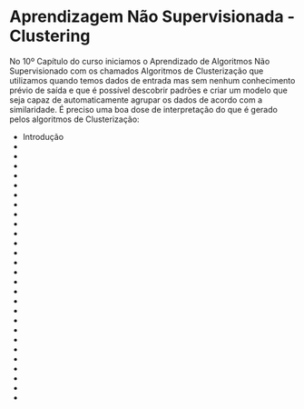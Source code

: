 # Aprendizagem Não Supervisionada - Clustering

No 10º Capítulo do curso iniciamos o Aprendizado de Algoritmos Não Supervisionado com os chamados Algoritmos de Clusterização que utilizamos quando temos dados de entrada mas sem nenhum conhecimento prévio de saída e que é possível descobrir padrões e criar um modelo que seja capaz de automaticamente agrupar os dados de acordo com a similaridade. É preciso uma boa dose de interpretação do que é gerado pelos algoritmos de Clusterização:

<ul>
  <li>Introdução</li>
  <li></li>
  <li></li>
  <li></li>
  <li></li>
  <li></li>
  <li></li>
  <li></li>
  <li></li>
  <li></li>
  <li></li>
  <li></li>
  <li></li>
  <li></li>
  <li></li>
  <li></li>
  <li></li>
  <li></li>
  <li></li>
  <li></li>
  <li></li>
  <li></li>
  <li></li>
  <li></li>
  <li></li>
  <li></li>
  <li></li>
  <li></li>
</ul>